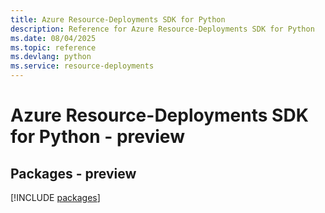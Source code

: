 ```yaml
---
title: Azure Resource-Deployments SDK for Python
description: Reference for Azure Resource-Deployments SDK for Python
ms.date: 08/04/2025
ms.topic: reference
ms.devlang: python
ms.service: resource-deployments
---
```

# Azure Resource-Deployments SDK for Python - preview
## Packages - preview
[!INCLUDE [packages](resource-deployments-index.md)]
